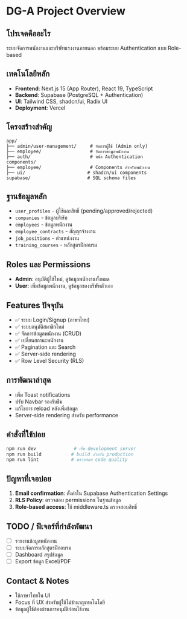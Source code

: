 # DG-A Project Overview

## โปรเจคคืออะไร
ระบบจัดการพนักงานและบริษัทแรงงานภายนอก พร้อมระบบ Authentication แบบ Role-based

## เทคโนโลยีหลัก
- **Frontend**: Next.js 15 (App Router), React 19, TypeScript
- **Backend**: Supabase (PostgreSQL + Authentication)
- **UI**: Tailwind CSS, shadcn/ui, Radix UI
- **Deployment**: Vercel

## โครงสร้างสำคัญ
```
app/
├── admin/user-management/     # จัดการผู้ใช้ (Admin only)
├── employee/                  # จัดการข้อมูลพนักงาน
├── auth/                      # หน้า Authentication
components/
├── employee/                  # Components สำหรับพนักงาน
├── ui/                       # shadcn/ui components
supabase/                     # SQL schema files
```

## ฐานข้อมูลหลัก
- `user_profiles` - ผู้ใช้และสิทธิ์ (pending/approved/rejected)
- `companies` - ข้อมูลบริษัท
- `employees` - ข้อมูลพนักงาน
- `employee_contracts` - สัญญาจ้างงาน
- `job_positions` - ตำแหน่งงาน
- `training_courses` - หลักสูตรฝึกอบรม

## Roles และ Permissions
- **Admin**: อนุมัติผู้ใช้ใหม่, ดูข้อมูลพนักงานทั้งหมด
- **User**: เพิ่มข้อมูลพนักงาน, ดูข้อมูลของบริษัทตัวเอง

## Features ปัจจุบัน
- ✅ ระบบ Login/Signup (ภาษาไทย)
- ✅ ระบบอนุมัติสมาชิกใหม่
- ✅ จัดการข้อมูลพนักงาน (CRUD)
- ✅ เปลี่ยนสถานะพนักงาน
- ✅ Pagination และ Search
- ✅ Server-side rendering
- ✅ Row Level Security (RLS)

## การพัฒนาล่าสุด
- เพิ่ม Toast notifications
- ปรับ Navbar รองรับธีม
- แก้ไขการ reload หลังเพิ่มข้อมูล
- Server-side rendering สำหรับ performance

## คำสั่งที่ใช้บ่อย
```bash
npm run dev              # เริ่ม development server
npm run build           # build สำหรับ production
npm run lint            # ตรวจสอบ code quality
```

## ปัญหาที่เจอบ่อย
1. **Email confirmation**: ตั้งค่าใน Supabase Authentication Settings
2. **RLS Policy**: ตรวจสอบ permissions ในฐานข้อมูล
3. **Role-based access**: ใช้ middleware.ts ตรวจสอบสิทธิ์

## TODO / ฟีเจอร์ที่กำลังพัฒนา
- [ ] รายงานข้อมูลพนักงาน
- [ ] ระบบจัดการหลักสูตรฝึกอบรม
- [ ] Dashboard สรุปข้อมูล
- [ ] Export ข้อมูล Excel/PDF

## Contact & Notes
- ใช้ภาษาไทยใน UI
- Focus ที่ UX สำหรับผู้ใช้ไม่ชำนาญเทคโนโลยี
- ข้อมูลผู้ใช้ต้องผ่านการอนุมัติก่อนใช้งาน
